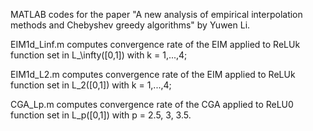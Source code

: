 MATLAB codes for the paper "A new analysis of empirical interpolation methods and Chebyshev greedy algorithms" by Yuwen Li.

EIM1d_Linf.m computes convergence rate of the EIM applied to ReLUk function set in L_\infty([0,1]) with k = 1,...,4;

EIM1d_L2.m computes convergence rate of the EIM applied to ReLUk function set in L_2([0,1]) with k = 1,...,4;

CGA_Lp.m computes convergence rate of the CGA applied to ReLU0 function set in L_p([0,1]) with p = 2.5, 3, 3.5.
